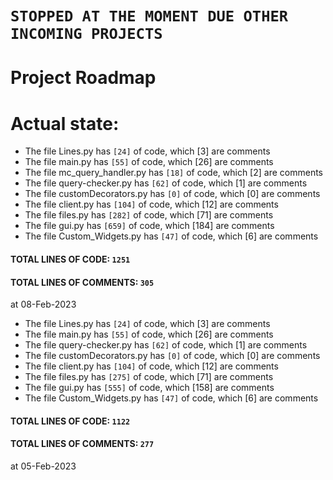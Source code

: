 # `STOPPED AT THE MOMENT DUE OTHER INCOMING PROJECTS`




# **Project Roadmap**

# **Actual state:**

- The file Lines.py has  `[24]`  of code, which  [3]  are comments
- The file main.py has  `[55]`  of code, which  [26]  are comments
- The file mc_query_handler.py has  `[18]`  of code, which  [2]  are comments
- The file query-checker.py has  `[62]`  of code, which  [1]  are comments
- The file customDecorators.py has  `[0]`  of code, which  [0]  are comments
- The file client.py has  `[104]`  of code, which  [12]  are comments
- The file files.py has  `[282]`  of code, which  [71]  are comments
- The file gui.py has  `[659]`  of code, which  [184]  are comments
- The file Custom_Widgets.py has  `[47]`  of code, which  [6]  are comments
#### TOTAL LINES OF CODE: `1251`
#### TOTAL LINES OF COMMENTS: `305`
at 08-Feb-2023

- The file Lines.py has  `[24]`  of code, which  [3]  are comments
- The file main.py has  `[55]`  of code, which  [26]  are comments
- The file query-checker.py has  `[62]`  of code, which  [1]  are comments
- The file customDecorators.py has  `[0]`  of code, which  [0]  are comments
- The file client.py has  `[104]`  of code, which  [12]  are comments
- The file files.py has  `[275]`  of code, which  [71]  are comments
- The file gui.py has  `[555]`  of code, which  [158]  are comments
- The file Custom_Widgets.py has  `[47]`  of code, which  [6]  are comments
#### TOTAL LINES OF CODE: `1122`
#### TOTAL LINES OF COMMENTS: `277`
at 05-Feb-2023

